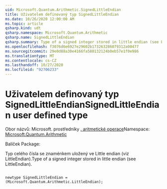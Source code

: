 ```yaml
---
uid: Microsoft.Quantum.Arithmetic.SignedLittleEndian
title: Uživatelem definovaný typ SignedLittleEndian
ms.date: 10/26/2020 12:00:00 AM
ms.topic: article
qsharp.kind: udt
qsharp.namespace: Microsoft.Quantum.Arithmetic
qsharp.name: SignedLittleEndian
qsharp.summary: Type of a signed integer stored in little endian (see LittleEndian).
ms.openlocfilehash: f3076d6e6927e29602b173263286079312a00477
ms.sourcegitcommit: 29e0d88a30e4166fa580132124b0eb57e1f0e986
ms.translationtype: MT
ms.contentlocale: cs-CZ
ms.lasthandoff: 10/27/2020
ms.locfileid: "92706233"
---
```

# <a name="signedlittleendian-user-defined-type"></a><span data-ttu-id="5986b-102">Uživatelem definovaný typ SignedLittleEndian</span><span class="sxs-lookup"><span data-stu-id="5986b-102">SignedLittleEndian user defined type</span></span>

<span data-ttu-id="5986b-103">Obor názvů: Microsoft. prostředníky [. aritmetické operace](xref:Microsoft.Quantum.Arithmetic)</span><span class="sxs-lookup"><span data-stu-id="5986b-103">Namespace: [Microsoft.Quantum.Arithmetic](xref:Microsoft.Quantum.Arithmetic)</span></span>

<span data-ttu-id="5986b-104">Balíček [](https://nuget.org/packages/)</span><span class="sxs-lookup"><span data-stu-id="5986b-104">Package: [](https://nuget.org/packages/)</span></span>


<span data-ttu-id="5986b-105">Typ celého čísla se znaménkem uložený ve Little endian (viz LittleEndian).</span><span class="sxs-lookup"><span data-stu-id="5986b-105">Type of a signed integer stored in little endian (see LittleEndian).</span></span>

```qsharp

newtype SignedLittleEndian = (Microsoft.Quantum.Arithmetic.LittleEndian);
```

